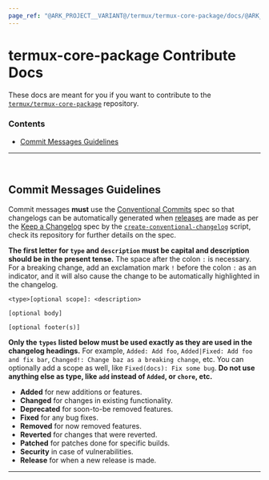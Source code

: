 ```yaml
---
page_ref: "@ARK_PROJECT__VARIANT@/termux/termux-core-package/docs/@ARK_DOC__VERSION@/developer/contribute/index.md"
---
```


# termux-core-package Contribute Docs

<!-- @ARK_DOCS__HEADER_PLACEHOLDER@ -->

These docs are meant for you if you want to contribute to the [`termux/termux-core-package`](https://github.com/termux/termux-core-package) repository.

### Contents

- [Commit Messages Guidelines](#commit-messages-guidelines)

---

&nbsp;





## Commit Messages Guidelines

Commit messages **must** use the [Conventional Commits](https://www.conventionalcommits.org) spec so that changelogs can be automatically generated when [releases](../../../releases/index.md) are made as per the [Keep a Changelog](https://github.com/olivierlacan/keep-a-changelog) spec by the [`create-conventional-changelog`](https://github.com/termux/create-conventional-changelog) script, check its repository for further details on the spec.

**The first letter for `type` and `description` must be capital and description should be in the present tense.** The space after the colon `:` is necessary. For a breaking change, add an exclamation mark `!` before the colon `:` as an indicator, and it will also cause the change to be automatically highlighted in the changelog.

```
<type>[optional scope]: <description>

[optional body]

[optional footer(s)]
```

**Only the `types` listed below must be used exactly as they are used in the changelog headings.** For example, `Added: Add foo`, `Added|Fixed: Add foo and fix bar`, `Changed!: Change baz as a breaking change`, etc. You can optionally add a scope as well, like `Fixed(docs): Fix some bug`. **Do not use anything else as type, like `add` instead of `Added`, or `chore`, etc.**

- **Added** for new additions or features.
- **Changed** for changes in existing functionality.
- **Deprecated** for soon-to-be removed features.
- **Fixed** for any bug fixes.
- **Removed** for now removed features.
- **Reverted** for changes that were reverted.
- **Patched** for patches done for specific builds.
- **Security** in case of vulnerabilities.
- **Release** for when a new release is made.

---

&nbsp;

